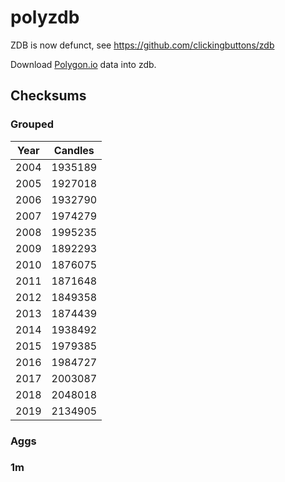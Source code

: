 # polyzdb

ZDB is now defunct, see https://github.com/clickingbuttons/zdb

Download [Polygon.io](https://polygon.io) data into zdb.

## Checksums
### Grouped
Year|Candles
----|-------
2004|1935189
2005|1927018
2006|1932790
2007|1974279
2008|1995235
2009|1892293
2010|1876075
2011|1871648
2012|1849358
2013|1874439
2014|1938492
2015|1979385
2016|1984727
2017|2003087
2018|2048018
2019|2134905

### Aggs
### 1m

